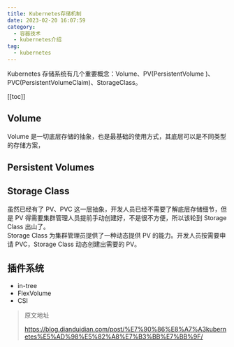 ```yaml
---
title: Kubernetes存储机制
date: 2023-02-20 16:07:59
category: 
  - 容器技术
  - kubernetes介绍
tag: 
  - kubernetes
---
```


Kubernetes 存储系统有几个重要概念：Volume、PV(PersistentVolume )、PVC(PersistentVolumeClaim)、StorageClass。

<!-- more -->
[[toc]]

## Volume

Volume 是一切底层存储的抽象，也是最基础的使用方式，其底层可以是不同类型的存储方案，

## Persistent Volumes

## Storage Class

虽然已经有了 PV、PVC 这一层抽象，开发人员已经不需要了解底层存储细节，但是 PV 得需要集群管理人员提前手动创建好，不是很不方便，所以该轮到 Storage Class 出山了。  
Storage Class 为集群管理员提供了一种动态提供 PV 的能力。开发人员按需要申请 PVC，Storage Class 动态创建出需要的 PV。

## 插件系统

- in-tree
- FlexVolume
- CSI

> 原文地址
>
> <https://blog.dianduidian.com/post/%E7%90%86%E8%A7%A3kubernetes%E5%AD%98%E5%82%A8%E7%B3%BB%E7%BB%9F/>
